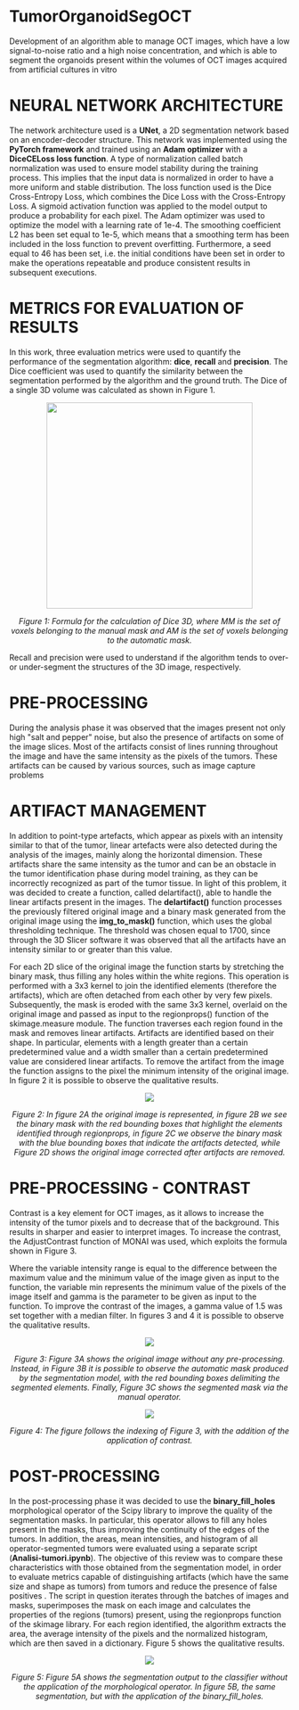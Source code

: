# TumorOrganoidSegOCT
Development of an algorithm able to manage OCT images, which have a low signal-to-noise ratio and a high noise concentration, and which is able to segment the organoids present within the volumes of OCT images acquired from artificial cultures in vitro

# **NEURAL NETWORK ARCHITECTURE**

The network architecture used is a **UNet**, a 2D segmentation network based on an encoder-decoder structure. This network was implemented using the **PyTorch framework** and trained using an **Adam optimizer** with a **DiceCELoss loss function**. A type of normalization called batch normalization was used to ensure model stability during the training process. This implies that the input data is normalized in order to have a more uniform and stable distribution.
The loss function used is the Dice Cross-Entropy Loss, which combines the Dice Loss with the Cross-Entropy Loss. A sigmoid activation function was applied to the model output to produce a probability for each pixel.
The Adam optimizer was used to optimize the model with a learning rate of 1e-4. The smoothing coefficient L2 has been set equal to 1e-5, which means that a smoothing term has been included in the loss function to prevent overfitting.
Furthermore, a seed equal to 46 has been set, i.e. the initial conditions have been set in order to make the operations repeatable and produce consistent results in subsequent executions.

# **METRICS FOR EVALUATION OF RESULTS**

In this work, three evaluation metrics were used to quantify the performance of the segmentation algorithm: **dice**, **recall** and **precision**.
The Dice coefficient was used to quantify the similarity between the segmentation performed by the algorithm and the ground truth. The Dice of a single 3D volume was calculated as shown in Figure 1.

<div align="center">
    <img  width="370" src="https://user-images.githubusercontent.com/119749266/223556789-f7ddaf26-1de1-43af-8600-7235338a5edb.png">
</div>

<p align="center">
<i>Figure 1: Formula for the calculation of Dice 3D, where MM is the set of voxels belonging to the manual mask and AM is the set of voxels belonging to the automatic mask.</i>
</p>

Recall and precision were used to understand if the algorithm tends to over- or under-segment the structures of the 3D image, respectively.

# **PRE-PROCESSING**

During the analysis phase it was observed that the images present not only high "salt and pepper" noise, but also the presence of artifacts on some of the image slices. Most of the artifacts consist of lines running throughout the image and have the same intensity as the pixels of the tumors. These artifacts can be caused by various sources, such as image capture problems

# **ARTIFACT MANAGEMENT**

In addition to point-type artefacts, which appear as pixels with an intensity similar to that of the tumor, linear artefacts were also detected during the analysis of the images, mainly along the horizontal dimension. These artifacts share the same intensity as the tumor and can be an obstacle in the tumor identification phase during model training, as they can be incorrectly recognized as part of the tumor tissue. In light of this problem, it was decided to create a function, called delartifact(), able to handle the linear artifacts present in the images.
The **delartifact()** function processes the previously filtered original image and a binary mask generated from the original image using the **img_to_mask()** function, which uses the global thresholding technique. The threshold was chosen equal to 1700, since through the 3D Slicer software it was observed that all the artifacts have an intensity similar to or greater than this value.

For each 2D slice of the original image the function starts by stretching the binary mask, thus filling any holes within the white regions. This operation is performed with a 3x3 kernel to join the identified elements (therefore the artifacts), which are often detached from each other by very few pixels. Subsequently, the mask is eroded with the same 3x3 kernel, overlaid on the original image and passed as input to the regionprops() function of the skimage.measure module.
The function traverses each region found in the mask and removes linear artifacts. Artifacts are identified based on their shape. In particular, elements with a length greater than a certain predetermined value and a width smaller than a certain predetermined value are considered linear artifacts. To remove the artifact from the image the function assigns to the pixel the minimum intensity of the original image. In figure 2 it is possible to observe the qualitative results.

<div align="center">
    <img src="https://user-images.githubusercontent.com/119749266/223556867-9fe9a7cb-7676-4d3f-8319-fe0c4a258a8f.png">
</div>

<p align="center">
<i>Figure 2: In figure 2A the original image is represented, in figure 2B we see the binary mask with the red bounding boxes that highlight the elements identified through regionprops, in figure 2C we observe the binary mask with the blue bounding boxes that indicate the artifacts detected, while Figure 2D shows the original image corrected after artifacts are removed.</i>
</p>


# **PRE-PROCESSING - CONTRAST**

Contrast is a key element for OCT images, as it allows to increase the intensity of the tumor pixels and to decrease that of the background. This results in sharper and easier to interpret images. To increase the contrast, the AdjustContrast function of MONAI was used, which exploits the formula shown in Figure 3.

Where the variable intensity range is equal to the difference between the maximum value and the minimum value of the image given as input to the function, the variable min represents the minimum value of the pixels of the image itself and gamma is the parameter to be given as input to the function.
To improve the contrast of the images, a gamma value of 1.5 was set together with a median filter. In figures 3 and 4 it is possible to observe the qualitative results.

<div align="center">
    <img src="https://user-images.githubusercontent.com/119749266/223557690-83766d64-bede-4d9e-9bda-34293697d83d.png">
</div>

<p align="center">
<i>Figure 3: Figure 3A shows the original image without any pre-processing. Instead, in Figure 3B it is possible to observe the automatic mask produced by the segmentation model, with the red bounding boxes delimiting the segmented elements. Finally, Figure 3C shows the segmented mask via the manual operator.</i>
</p>

<div align="center">
    <img src="https://user-images.githubusercontent.com/119749266/223557743-df0a8a5b-c66d-40cd-9fbc-6f8307ff4892.png">
</div>

<p align="center">
<i>Figure 4: The figure follows the indexing of Figure 3, with the addition of the application of contrast.</i>
</p>

# **POST-PROCESSING**

In the post-processing phase it was decided to use the **binary_fill_holes** morphological operator of the Scipy library to improve the quality of the segmentation masks. In particular, this operator allows to fill any holes present in the masks, thus improving the continuity of the edges of the tumors.
In addition, the areas, mean intensities, and histogram of all operator-segmented tumors were evaluated using a separate script (**Analisi-tumori.ipynb**). The objective of this review was to compare these characteristics with those obtained from the segmentation model, in order to evaluate metrics capable of distinguishing artifacts (which have the same size and shape as tumors) from tumors and reduce the presence of false positives .
The script in question iterates through the batches of images and masks, superimposes the mask on each image and calculates the properties of the regions (tumors) present, using the regionprops function of the skimage library. For each region identified, the algorithm extracts the area, the average intensity of the pixels and the normalized histogram, which are then saved in a dictionary. Figure 5 shows the qualitative results.

<div align="center">
    <img src="https://user-images.githubusercontent.com/119749266/223557776-59b8b376-a4eb-4e24-b801-f7582be3c071.png">
</div>

<p align="center">
<i>Figure 5: Figure 5A shows the segmentation output to the classifier without the application of the morphological operator. In figure 5B, the same segmentation, but with the application of the binary_fill_holes.</i>
</p>
